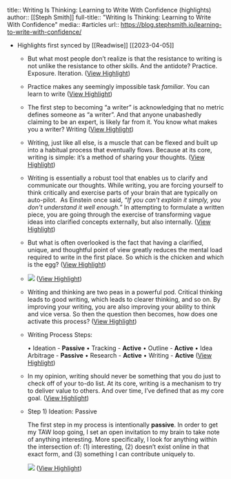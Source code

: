 title:: Writing Is Thinking: Learning to Write With Confidence (highlights)
author:: [[Steph Smith]]
full-title:: "Writing Is Thinking: Learning to Write With Confidence"
media:: #articles
url:: https://blog.stephsmith.io/learning-to-write-with-confidence/

- Highlights first synced by [[Readwise]] [[2023-04-05]]
	- But what most people don’t realize is that the resistance to writing is not unlike the resistance to other skills. And the antidote? Practice. Exposure. Iteration. ([View Highlight](https://read.readwise.io/read/01gwwq0eracgtch68qpjj0kh6c))
	- Practice makes any seemingly impossible task *familiar*. You can learn to write ([View Highlight](https://read.readwise.io/read/01gwwq2b3skg3vap5qz2sejgn2))
	- The first step to becoming “a writer” is acknowledging that no metric defines someone as “a writer”. And that anyone unabashedly claiming to be an expert, is likely far from it. You know what makes you a writer? Writing ([View Highlight](https://read.readwise.io/read/01gwwq33cmx1e9sdc34z8r7by3))
	- Writing, just like all else, is a muscle that can be flexed and built up into a habitual process that eventually flows. Because at its core, writing is simple: it’s a method of sharing your thoughts. ([View Highlight](https://read.readwise.io/read/01gwwq3gbmj75r463k5g16cb50))
	- Writing is essentially a robust tool that enables us to clarify and communicate our thoughts. While writing, you are forcing yourself to think critically and exercise parts of your brain that are typically on auto-pilot.  As Einstein once said, *“If you can't explain it simply, you don't understand it well enough.”* In attempting to formulate a written piece, you are going through the exercise of transforming vague ideas into clarified concepts externally, but also internally. ([View Highlight](https://read.readwise.io/read/01gwwq6arx3yb0w0kgj68ydnaa))
	- But what is often overlooked is the fact that having a clarified, unique, and thoughtful point of view greatly reduces the mental load required to write in the first place. So which is the chicken and which is the egg? ([View Highlight](https://read.readwise.io/read/01gwwq6thgy8xdeqrsbz3q9tmn))
	- ![](https://lh3.googleusercontent.com/3MKVWAdc861cfRCMCL-RJTSSOsEOM1HBswnVwixczwmhe960zh4u8Rb0kISlqhHByThcO2R-Fs488ZDKcxbbhs3aiSmCmrqgdXX0uZpDZyd5HpTrfR0pFP9NVXjBDQe4Ehv_PDzz) ([View Highlight](https://read.readwise.io/read/01gwwq6hg1wkvyzj0ffrg7d7wv))
	- Writing and thinking are two peas in a powerful pod. Critical thinking leads to good writing, which leads to clearer thinking, and so on. By improving your writing, you are also improving your ability to think and vice versa. So then the question then becomes, how does one activate this process? ([View Highlight](https://read.readwise.io/read/01gwwq7hjda8fmk0h8bpdx2nx2))
	- Writing Process Steps:
	  
	  •   Ideation - **Passive**
	  •   Tracking - **Active**
	  •   Outline - **Active**
	  •   Idea Arbitrage - **Passive**
	  •   Research - **Active**
	  •   Writing - **Active** ([View Highlight](https://read.readwise.io/read/01gwwqchp5rpf5w42mjtmsbew6))
	- In my opinion, writing should never be something that you do just to check off of your to-do list. At its core, writing is a mechanism to try to deliver value to others. And over time, I’ve defined that as my core goal. ([View Highlight](https://read.readwise.io/read/01gwwqeetr74h1dtrdz3m0c22f))
	- Step 1) Ideation: Passive
	  
	  The first step in my process is intentionally **passive**. In order to get my TAW loop going, I set an open invitation to my brain to take note of anything interesting. More specifically, I look for anything within the intersection of: (1) interesting, (2) doesn’t exist online in that exact form, and (3) something I can contribute uniquely to.
	  
	  ![](https://lh3.googleusercontent.com/69HNUU5KtotGTWL8-GC9YdLx729yqHaMmCqaUQnyed9mX6WAZgmILBLKVp-VPKSaBG0U0pWeOU8Jhf92cWJgG362MmKp7yCULHoNdJ27wJJXku3nLCKeAmTdm-3bJpwvr2eUslGO) ([View Highlight](https://read.readwise.io/read/01gwwqg8tjrzjcjev5k8c17jhv))